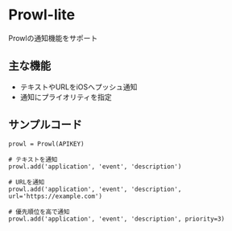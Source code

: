 Prowl-lite
==========

Prowlの通知機能をサポート

主な機能
--------

- テキストやURLをiOSへプッシュ通知
- 通知にプライオリティを指定

サンプルコード
--------------

    prowl = Prowl(APIKEY)

    # テキストを通知
    prowl.add('application', 'event', 'description')

    # URLを通知
    prowl.add('application', 'event', 'description', url='https://example.com')

    # 優先順位を高で通知
    prowl.add('application', 'event', 'description', priority=3)
